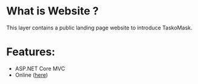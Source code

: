 
# What is Website ?

This layer contains a public landing page website to introduce TaskoMask.

# Features:

- ASP.NET Core MVC
- Online ([here](taskomask.ir))